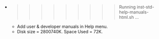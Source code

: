 * >>>>>>>>> Running inst-std-help-manuals-html.sh ...
  * Add user & developer manuals in Help menu.
  * Disk size = 2800740K. Space Used = 72K.
